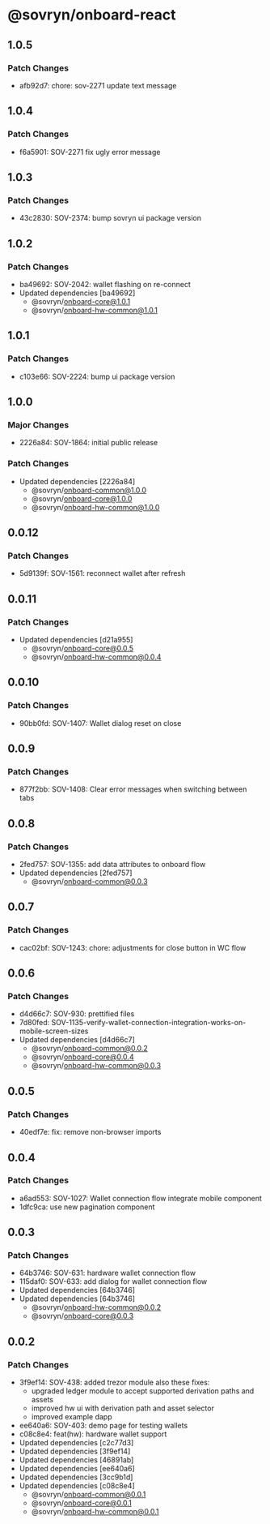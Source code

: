 # @sovryn/onboard-react

## 1.0.5

### Patch Changes

- afb92d7: chore: sov-2271 update text message

## 1.0.4

### Patch Changes

- f6a5901: SOV-2271 fix ugly error message

## 1.0.3

### Patch Changes

- 43c2830: SOV-2374: bump sovryn ui package version

## 1.0.2

### Patch Changes

- ba49692: SOV-2042: wallet flashing on re-connect
- Updated dependencies [ba49692]
  - @sovryn/onboard-core@1.0.1
  - @sovryn/onboard-hw-common@1.0.1

## 1.0.1

### Patch Changes

- c103e66: SOV-2224: bump ui package version

## 1.0.0

### Major Changes

- 2226a84: SOV-1864: initial public release

### Patch Changes

- Updated dependencies [2226a84]
  - @sovryn/onboard-common@1.0.0
  - @sovryn/onboard-core@1.0.0
  - @sovryn/onboard-hw-common@1.0.0

## 0.0.12

### Patch Changes

- 5d9139f: SOV-1561: reconnect wallet after refresh

## 0.0.11

### Patch Changes

- Updated dependencies [d21a955]
  - @sovryn/onboard-core@0.0.5
  - @sovryn/onboard-hw-common@0.0.4

## 0.0.10

### Patch Changes

- 90bb0fd: SOV-1407: Wallet dialog reset on close

## 0.0.9

### Patch Changes

- 877f2bb: SOV-1408: Clear error messages when switching between tabs

## 0.0.8

### Patch Changes

- 2fed757: SOV-1355: add data attributes to onboard flow
- Updated dependencies [2fed757]
  - @sovryn/onboard-common@0.0.3

## 0.0.7

### Patch Changes

- cac02bf: SOV-1243: chore: adjustments for close button in WC flow

## 0.0.6

### Patch Changes

- d4d66c7: SOV-930: prettified files
- 7d80fed: SOV-1135-verify-wallet-connection-integration-works-on-mobile-screen-sizes
- Updated dependencies [d4d66c7]
  - @sovryn/onboard-common@0.0.2
  - @sovryn/onboard-core@0.0.4
  - @sovryn/onboard-hw-common@0.0.3

## 0.0.5

### Patch Changes

- 40edf7e: fix: remove non-browser imports

## 0.0.4

### Patch Changes

- a6ad553: SOV-1027: Wallet connection flow integrate mobile component
- 1dfc9ca: use new pagination component

## 0.0.3

### Patch Changes

- 64b3746: SOV-631: hardware wallet connection flow
- 115daf0: SOV-633: add dialog for wallet connection flow
- Updated dependencies [64b3746]
- Updated dependencies [64b3746]
  - @sovryn/onboard-hw-common@0.0.2
  - @sovryn/onboard-core@0.0.3

## 0.0.2

### Patch Changes

- 3f9ef14: SOV-438: added trezor module
  also these fixes:
  - upgraded ledger module to accept supported derivation paths and assets
  - improved hw ui with derivation path and asset selector
  - improved example dapp
- ee640a6: SOV-403: demo page for testing wallets
- c08c8e4: feat(hw): hardware wallet support
- Updated dependencies [c2c77d3]
- Updated dependencies [3f9ef14]
- Updated dependencies [46891ab]
- Updated dependencies [ee640a6]
- Updated dependencies [3cc9b1d]
- Updated dependencies [c08c8e4]
  - @sovryn/onboard-common@0.0.1
  - @sovryn/onboard-core@0.0.1
  - @sovryn/onboard-hw-common@0.0.1

